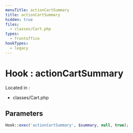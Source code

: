 ```yaml
---
menuTitle: actionCartSummary
title: actionCartSummary
hidden: true
files:
  - classes/Cart.php
types:
  - frontoffice
hookTypes:
  - legacy
---
```


# Hook : actionCartSummary

Located in :

  - classes/Cart.php

## Parameters

```php
Hook::exec('actionCartSummary', $summary, null, true);
```